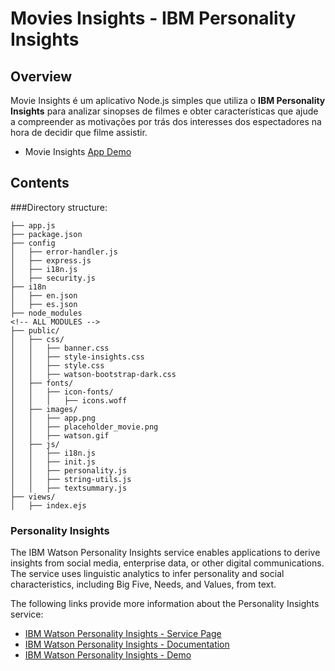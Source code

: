 # Movies Insights - IBM Personality Insights

## Overview

Movie Insights é um aplicativo Node.js simples que utiliza o <b>IBM Personality Insights</b> para analizar sinopses de filmes e obter características que ajude a compreender as motivações por trás dos interesses dos espectadores na hora de decidir que filme assistir.

- Movie Insights [App Demo](moviesinsights.mybluemix.net)

## Contents

###Directory structure:
```
├── app.js
├── package.json
├── config
│   ├── error-handler.js
│   ├── express.js
│   ├── i18n.js
│   ├── security.js
├── i18n
│   ├── en.json
│   ├── es.json
├── node_modules
<!-- ALL MODULES -->
├── public/
│   ├── css/
│   │   ├── banner.css
│   │   ├── style-insights.css
│   │   ├── style.css
│   │   ├── watson-bootstrap-dark.css
│   ├── fonts/
│   │   ├── icon-fonts/
│   │   │   ├── icons.woff
│   ├── images/
│   │   ├── app.png
│   │   ├── placeholder_movie.png
│   │   ├── watson.gif
│   ├── js/
│   │   ├── i18n.js
│   │   ├── init.js
│   │   ├── personality.js
│   │   ├── string-utils.js
│   │   ├── textsummary.js
├── views/
│   ├── index.ejs
```

### Personality Insights

The IBM Watson Personality Insights service enables applications to derive insights from social media, enterprise data, or other digital communications. The service uses linguistic analytics to infer personality and social characteristics, including Big Five, Needs, and Values, from text.

The following links provide more information about the Personality Insights service:

* [IBM Watson Personality Insights - Service Page](http://www.ibm.com/watson/developercloud/personality-insights.html)
* [IBM Watson Personality Insights - Documentation](http://www.ibm.com/watson/developercloud/doc/personality-insights)
* [IBM Watson Personality Insights - Demo](https://personality-insights-livedemo.mybluemix.net)
